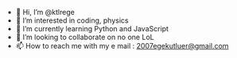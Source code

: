 - 👋 Hi, I’m @ktlrege
- 👀 I’m interested in coding, physics
- 🌱 I’m currently learning Python and JavaScript
- 💞️ I’m looking to collaborate on no one LoL
- 📫 How to reach me with my e mail : 2007egekutluer@gmail.com

<!---
ktlrege/ktlrege is a ✨ special ✨ repository because its `README.md` (this file) appears on your GitHub profile.
You can click the Preview link to take a look at your changes.
--->
